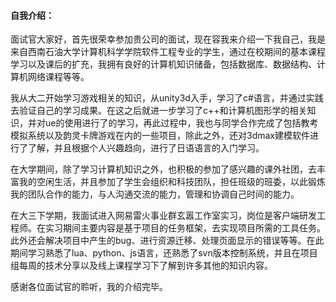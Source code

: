 #### 自我介绍：

面试官大家好，首先很荣幸参加贵公司的面试，现在容我来介绍一下我自己，我是来自西南石油大学计算机科学学院软件工程专业的学生，通过在校期间的基本课程学习以及课后的扩充，我拥有良好的计算机知识储备，包括数据库、数据结构、计算机网络课程等等。

我从大二开始学习游戏相关的知识，从unity3d入手，学习了c#语言，并通过实践去验证自己的学习成果。在这之后就进一步学习了c++和计算机图形学的相关知识，并对ue的使用进行了的学习，再此过程中，我也与同学合作完成了包括教考模拟系统以及韵灵卡牌游戏在内的一些项目，除此之外，还对3dmax建模软件进行了了解，并且根据个人兴趣趋向，进行了日语语言的入门学习。

在大学期间，除了学习计算机知识之外，也积极的参加了感兴趣的课外社团，去丰富我的空闲生活，并且参加了学生会组织和科技团队，担任班级的班委，以此锻炼我的团队合作的能力，与人沟通交流的能力，管理和协调自己时间的能力。

在大三下学期，我面试进入网易雷火事业群玄嚣工作室实习，岗位是客户端研发工程师。在实习期间主要内容是基于项目的任务框架，去实现项目所需的工具任务。此外还会解决项目中产生的bug、进行资源迁移、处理页面显示的错误等等。在此期间学习熟悉了lua、python、js语言，还熟悉了svn版本控制系统，并且在项目组每周的技术分享以及线上课程学习下了解到许多其他的知识内容。

感谢各位面试官的聆听，我的介绍完毕。